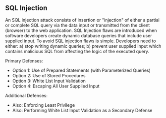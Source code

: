 ## SQL Injection  

An SQL injection attack consists of insertion or "injection" of either a partial or complete SQL query via the data input or transmitted from the client (browser) to the web application. 
SQL Injection flaws are introduced when software developers create dynamic database queries that include user  supplied input. To avoid SQL injection flaws is simple. Developers need to either: 
a) stop writing dynamic queries; 
b) prevent user supplied input which contains malicious SQL from affecting the logic of the executed query. 

Primary Defenses: 

* Option 1: Use of Prepared Statements (with Parameterized Queries) 
* Option 2: Use of Stored Procedures 
* Option 3: White List Input Validation 
* Option 4: Escaping All User Supplied Input 

Additional Defenses: 

* Also: Enforcing Least Privilege 
* Also: Performing White List Input Validation as a Secondary Defense